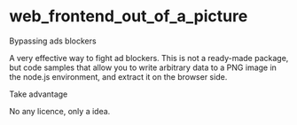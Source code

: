 # web_frontend_out_of_a_picture
Bypassing ads blockers

A very effective way to fight ad blockers. This is not a ready-made package, but code samples that allow you to write arbitrary data to a PNG image in the node.js environment, and extract it on the browser side.

Take advantage

No any licence, only a idea.
